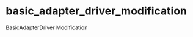 basic_adapter_driver_modification
=================================

BasicAdapterDriver Modification

